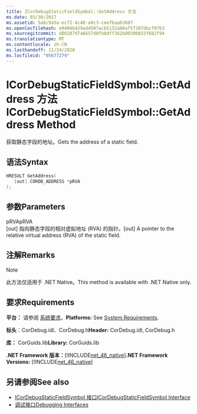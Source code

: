```yaml
---
title: ICorDebugStaticFieldSymbol::GetAddress 方法
ms.date: 03/30/2017
ms.assetid: 5a6c9a5a-ec72-4c40-a9c3-cee7baa63687
ms.openlocfilehash: e9404b429ad4507acb5132a86af5f287dbcf07b3
ms.sourcegitcommit: d8020797a6657d0fbbdff362b80300815f682f94
ms.translationtype: MT
ms.contentlocale: zh-CN
ms.lasthandoff: 11/24/2020
ms.locfileid: "95677279"
---
```

# <a name="icordebugstaticfieldsymbolgetaddress-method"></a><span data-ttu-id="4d9e6-102">ICorDebugStaticFieldSymbol::GetAddress 方法</span><span class="sxs-lookup"><span data-stu-id="4d9e6-102">ICorDebugStaticFieldSymbol::GetAddress Method</span></span>

<span data-ttu-id="4d9e6-103">获取静态字段的地址。</span><span class="sxs-lookup"><span data-stu-id="4d9e6-103">Gets the address of a static field.</span></span>  
  
## <a name="syntax"></a><span data-ttu-id="4d9e6-104">语法</span><span class="sxs-lookup"><span data-stu-id="4d9e6-104">Syntax</span></span>  
  
```cpp  
HRESULT GetAddress(  
   [out] CORDB_ADDRESS *pRVA  
);  
```  
  
## <a name="parameters"></a><span data-ttu-id="4d9e6-105">参数</span><span class="sxs-lookup"><span data-stu-id="4d9e6-105">Parameters</span></span>  

 <span data-ttu-id="4d9e6-106">pRVA</span><span class="sxs-lookup"><span data-stu-id="4d9e6-106">pRVA</span></span>  
 <span data-ttu-id="4d9e6-107">[out] 指向静态字段的相对虚拟地址 (RVA) 的指针。</span><span class="sxs-lookup"><span data-stu-id="4d9e6-107">[out] A pointer to the relative virtual address (RVA) of the static field.</span></span>  
  
## <a name="remarks"></a><span data-ttu-id="4d9e6-108">注解</span><span class="sxs-lookup"><span data-stu-id="4d9e6-108">Remarks</span></span>  
  
> [!NOTE]
> <span data-ttu-id="4d9e6-109">此方法仅适用于 .NET Native。</span><span class="sxs-lookup"><span data-stu-id="4d9e6-109">This method is available with .NET Native only.</span></span>  
  
## <a name="requirements"></a><span data-ttu-id="4d9e6-110">要求</span><span class="sxs-lookup"><span data-stu-id="4d9e6-110">Requirements</span></span>  

 <span data-ttu-id="4d9e6-111">**平台：** 请参阅 [系统要求](../../get-started/system-requirements.md)。</span><span class="sxs-lookup"><span data-stu-id="4d9e6-111">**Platforms:** See [System Requirements](../../get-started/system-requirements.md).</span></span>  
  
 <span data-ttu-id="4d9e6-112">**标头**：CorDebug.idl、CorDebug.h</span><span class="sxs-lookup"><span data-stu-id="4d9e6-112">**Header:** CorDebug.idl, CorDebug.h</span></span>  
  
 <span data-ttu-id="4d9e6-113">**库：** CorGuids.lib</span><span class="sxs-lookup"><span data-stu-id="4d9e6-113">**Library:** CorGuids.lib</span></span>  
  
 <span data-ttu-id="4d9e6-114">**.NET Framework 版本：**[!INCLUDE[net_46_native](../../../../includes/net-46-native-md.md)]</span><span class="sxs-lookup"><span data-stu-id="4d9e6-114">**.NET Framework Versions:** [!INCLUDE[net_46_native](../../../../includes/net-46-native-md.md)]</span></span>  
  
## <a name="see-also"></a><span data-ttu-id="4d9e6-115">另请参阅</span><span class="sxs-lookup"><span data-stu-id="4d9e6-115">See also</span></span>

- [<span data-ttu-id="4d9e6-116">ICorDebugStaticFieldSymbol 接口</span><span class="sxs-lookup"><span data-stu-id="4d9e6-116">ICorDebugStaticFieldSymbol Interface</span></span>](icordebugstaticfieldsymbol-interface.md)
- [<span data-ttu-id="4d9e6-117">调试接口</span><span class="sxs-lookup"><span data-stu-id="4d9e6-117">Debugging Interfaces</span></span>](debugging-interfaces.md)
